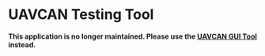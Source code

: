 # UAVCAN Testing Tool

**This application is no longer maintained. Please use the [UAVCAN GUI Tool](http://uavcan.org/GUI_Tool) instead.**

